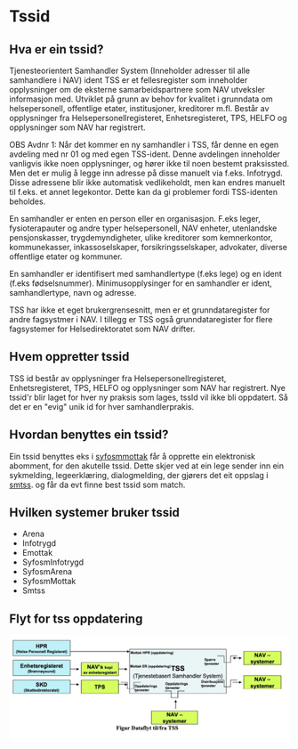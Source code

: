 # Tssid
## Hva er ein tssid?
Tjenesteorientert Samhandler System (Inneholder adresser til alle samhandlere i NAV) ident
TSS er et fellesregister som inneholder opplysninger om de eksterne samarbeidspartnere som NAV utveksler informasjon med. 
Utviklet på grunn av behov for kvalitet i grunndata om helsepersonell, offentlige etater, institusjoner, kreditorer m.fl. Består av opplysninger fra Helsepersonellregisteret, Enhetsregisteret, TPS, HELFO og opplysninger som NAV har registrert.

OBS Avdnr 1: 
Når det kommer en ny samhandler i TSS, får denne en egen avdeling med nr 01 og med egen TSS-ident. Denne avdelingen inneholder vanligvis ikke noen opplysninger, og hører ikke til noen bestemt praksissted. Men det er mulig å legge inn adresse på disse manuelt via f.eks. Infotrygd. Disse adressene blir ikke automatisk vedlikeholdt, men kan endres manuelt til f.eks. et annet legekontor. Dette kan da gi problemer fordi TSS-identen beholdes.

En samhandler er enten en person eller en organisasjon. F.eks leger, fysioterapauter og andre typer helsepersonell, NAV enheter, utenlandske pensjonskasser, trygdemyndigheter, ulike kreditorer som kemnerkontor, kommunekasser, inkassoselskaper, forsikringsselskaper, advokater, diverse offentlige etater og kommuner.

En samhandler er identifisert med samhandlertype (f.eks lege)  og en ident (f.eks fødselsnummer). Minimusopplysinger for en samhandler er ident, samhandlertype, navn og adresse.

TSS har ikke et eget brukergrensesnitt, men er et grunndataregister for andre fagsystmer i NAV. I tillegg er TSS også grunndataregister for flere fagsystemer for Helsedirektoratet som NAV drifter.

## Hvem oppretter tssid
TSS id består av opplysninger fra Helsepersonellregisteret, Enhetsregisteret, TPS, HELFO og opplysninger som NAV har registrert.
Nye tssid'r blir laget for hver ny praksis som lages, tssId vil ikke bli oppdatert. 
Så det er en "evig" unik id for hver samhandlerprakis.

## Hvordan benyttes ein tssid?
Ein tssid benyttes eks i [syfosmmottak](https://github.com/navikt/syfosmmottak) får å opprette ein elektronisk abomment, for den akutelle tssid.
Dette skjer ved at ein lege sender inn ein sykmelding, legeerklæring, dialogmelding, der gjørers det eit oppslag i [smtss](https://github.com/navikt/smtss).
og får da evt finne best  tssid som match.

## Hvilken systemer bruker tssid
* Arena
* Infotrygd
* Emottak
* SyfosmInfotrygd
* SyfosmArena
* SyfosmMottak
* Smtss

## Flyt for tss oppdatering
<img src="flyt-tss.jpg" alt="Tss Flyt">
